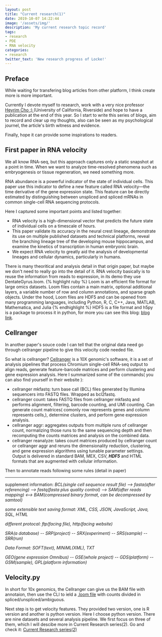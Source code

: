 ```yaml
---
layout: post
title: "Current research(1)"
date: 2019-10-07 14:22:44
image: '/assets/img/'
description: 'My current research topic record'
tags:
- research 
- PDE 
- RNA velocity 
categories:
- research 
twitter_text: 'New research progress of Locke!'
---
```


## Preface 
While waiting for transfering blog articles from other platform, I think create more is more important. 

Currently I devote myself to research, work with a very nice professor [Heyrim Cho :) ](https://heyrim.github.io)(University of California, Riverside) and hope to have a publication at the end of this year. So I start to write this series of blogs, aim to record and clear up my thoughts, also can be seen as my psychological journel, the article's birth witness and evidence.

Finally, hope it can provide some inspirations to readers.

## First paper in RNA velocity
We all know RNA-seq, but this approach captures only a static snapshot at a point in time. When we want to analyze time-resolved phenomena such as embryogenesis or tissue regeneration, we need something more. 

RNA abundance is a powerful indicator of the state of individual cells. This paper use this indicator to define a new feature called RNA velocity—the time derivative of the gene expression state.
This feature can be directly estimated by distinguishing between unspliced and spliced mRNAs in common single-cell RNA sequencing protocols. 

Here I captured some important points and listed together:

- RNA velocity is a high-dimensional vector that predicts the future state of individual cells on a timescale of hours. 
- This paper validate its accuracy in the neural crest lineage, demonstrate its use on multiple published datasets and technical platforms, reveal the branching lineage tree of the developing mouse hippocampus, and examine the kinetics of transcription in human embryonic brain.
- We expect RNA velocity to greatly aid the analysis of developmental lineages and cellular dynamics, particularly in humans.

There is many theoritical and analysis detail in that origin paper, but maybe we don't need to really go into the detail of it. RNA velocity basically is to reuse the information from reads to expression, in its demo they use DentateGyrus.loom.
{% highlight ruby %}
Loom is an efficient file format for large omics datasets. Loom files contain a main matrix, optional additional layers, a variable number of row and column annotations, and sparse graph objects. Under the hood, Loom files are HDF5 and can be opened from many programming languages, including Python, R, C, C++, Java, MATLAB, Mathematica, and Julia
{% endhighlight %}
HDF5 is a file format and h5py is a package to process it in python, for more you can see this blog: [blog link](https://www.jianshu.com/p/de9f33cdfba0).

## Cellranger
In another paper's souce code I can tell that the original data need go through cellranger pipeline to give this velocity code needed file.

So what is cellranger? [Cellranger](https://support.10xgenomics.com/single-cell-gene-expression/software/pipelines/latest/what-is-cell-ranger) is a 10X genomic's software, it is a set of analysis pipelines that process Chromium single-cell RNA-seq output to align reads, generate feature-barcode matrices and perform clustering and gene expression analysis. Here I summarized some of the commands( you can also find yourself in their website ):

- cellranger mkfastq: turn base call (BCL) files generated by Illumina sequencers into FASTQ files. Wrapped as bcl2fastq.
- cellranger count: takes FASTQ files from cellranger mkfastq and performs alignment, filtering, barcode counting, and UMI counting. Can generate count matrices( comonly row represents genes and column represents cells,), determine clusters, and perform gene expression analysis. 
- cellranger aggr: aggregates outputs from multiple runs of cellranger count, normalizing those runs to the same sequencing depth and then recomputing the counts matrices and analysis on the combined data. 
- cellranger reanalyze: takes count matrices produced by cellranger count or cellranger aggr and reruns the dimensionality reduction, clustering, and gene expression algorithms using tunable parameter settings.
Output is delivered in standard BAM, MEX, CSV, ***HDF5*** and HTML formats that are augmented with cellular information.

Then to annotate reads following some rules (detail in paper)

---------------------------------------------------------------------------------------------

supplement information: *BCL(single cell sequence result file) --> fasta(after referencing) --> fastq(fasta plus quality control) --> SAM(after reads mapping) <--> BAM(compressed binary format, can be decompressed by samtool)*

*some extensible text saving format: XML, CSS, JSON, JavaScript, Java, SQL, HTML*

*different protocal: ftp(facing file), http(facing website)*

*SRA(a database) -- SRP(project) -- SRX(experiment) -- SRS(sample) -- SRR(run)*

*Data Format: SOFT(text), MINiML(XML), TXT*

*GEO(gene expression Omnibus) -- GSE(whole project) -- GDS(platform) -- GSM(sample),  GPL(platform information)*

## Velocity.py
In short for 10x genomics, the Cellranger can give us the BAM file with annotaion, then use the CLI to ield a [.loom file](https://github.com/linnarsson-lab/loompy) with counts divided in spliced/unspliced/ambiguous. 

Next step is to get velocity features. They provided two version, one is R version and another is python version. Here I choose python version. There are nine datasets and several analysis pipeline. We first focus on three of them, which I will descibe more in Current Research series(2). Go and check it: [Current Research series(2)](https://clay001.github.io/blog/current-Research(2)/)

